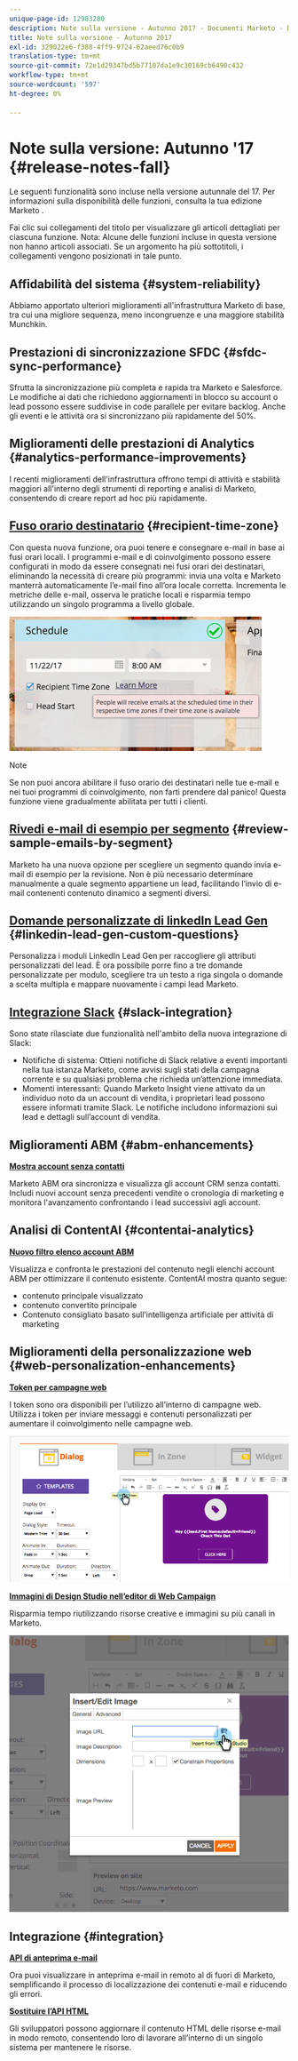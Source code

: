 ```yaml
---
unique-page-id: 12983280
description: Note sulla versione - Autunno 2017 - Documenti Marketo - Documentazione del prodotto
title: Note sulla versione - Autunno 2017
exl-id: 329022e6-f388-4ff9-9724-62aeed76c0b9
translation-type: tm+mt
source-git-commit: 72e1d29347bd5b77107da1e9c30169cb6490c432
workflow-type: tm+mt
source-wordcount: '597'
ht-degree: 0%

---
```


# Note sulla versione: Autunno &#39;17 {#release-notes-fall}

Le seguenti funzionalità sono incluse nella versione autunnale del 17. Per informazioni sulla disponibilità delle funzioni, consulta la tua edizione Marketo .

Fai clic sui collegamenti del titolo per visualizzare gli articoli dettagliati per ciascuna funzione. Nota: Alcune delle funzioni incluse in questa versione non hanno articoli associati. Se un argomento ha più sottotitoli, i collegamenti vengono posizionati in tale punto.

## Affidabilità del sistema {#system-reliability}

Abbiamo apportato ulteriori miglioramenti all&#39;infrastruttura Marketo di base, tra cui una migliore sequenza, meno incongruenze e una maggiore stabilità Munchkin.

## Prestazioni di sincronizzazione SFDC {#sfdc-sync-performance}

Sfrutta la sincronizzazione più completa e rapida tra Marketo e Salesforce. Le modifiche ai dati che richiedono aggiornamenti in blocco su account o lead possono essere suddivise in code parallele per evitare backlog. Anche gli eventi e le attività ora si sincronizzano più rapidamente del 50%.

## Miglioramenti delle prestazioni di Analytics {#analytics-performance-improvements}

I recenti miglioramenti dell&#39;infrastruttura offrono tempi di attività e stabilità maggiori all&#39;interno degli strumenti di reporting e analisi di Marketo, consentendo di creare report ad hoc più rapidamente.

## [Fuso orario destinatario](/help/marketo/product-docs/email-marketing/email-programs/email-program-actions/scheduling-with-recipient-time-zone/understanding-recipient-time-zone.md) {#recipient-time-zone}

Con questa nuova funzione, ora puoi tenere e consegnare e-mail in base ai fusi orari locali. I programmi e-mail e di coinvolgimento possono essere configurati in modo da essere consegnati nei fusi orari dei destinatari, eliminando la necessità di creare più programmi: invia una volta e Marketo manterrà automaticamente l’e-mail fino all’ora locale corretta. Incrementa le metriche delle e-mail, osserva le pratiche locali e risparmia tempo utilizzando un singolo programma a livello globale.

![](assets/image2017-11-29-8-3a45-3a47.png)

>[!NOTE]
>
>Se non puoi ancora abilitare il fuso orario dei destinatari nelle tue e-mail e nei tuoi programmi di coinvolgimento, non farti prendere dal panico! Questa funzione viene gradualmente abilitata per tutti i clienti.

## [Rivedi e-mail di esempio per segmento](/help/marketo/product-docs/email-marketing/general/creating-an-email/send-a-sample-email.md) {#review-sample-emails-by-segment}

Marketo ha una nuova opzione per scegliere un segmento quando invia e-mail di esempio per la revisione. Non è più necessario determinare manualmente a quale segmento appartiene un lead, facilitando l’invio di e-mail contenenti contenuto dinamico a segmenti diversi.

## [Domande personalizzate di linkedIn Lead Gen](/help/marketo/product-docs/demand-generation/social/social-functions/set-up-linkedin-lead-gen-forms.md) {#linkedin-lead-gen-custom-questions}

Personalizza i moduli LinkedIn Lead Gen per raccogliere gli attributi personalizzati del lead. È ora possibile porre fino a tre domande personalizzate per modulo, scegliere tra un testo a riga singola o domande a scelta multipla e mappare nuovamente i campi lead Marketo.

## [Integrazione Slack](/help/marketo/product-docs/administration/additional-integrations/add-slack-as-a-launchpoint-service.md) {#slack-integration}

Sono state rilasciate due funzionalità nell&#39;ambito della nuova integrazione di Slack:

* Notifiche di sistema: Ottieni notifiche di Slack relative a eventi importanti nella tua istanza Marketo, come avvisi sugli stati della campagna corrente e su qualsiasi problema che richieda un’attenzione immediata.
* Momenti interessanti: Quando Marketo Insight viene attivato da un individuo noto da un account di vendita, i proprietari lead possono essere informati tramite Slack. Le notifiche includono informazioni sui lead e dettagli sull’account di vendita.

## Miglioramenti ABM {#abm-enhancements}

**[Mostra account senza contatti](https://docs.marketo.com/x/fKCt)**

Marketo ABM ora sincronizza e visualizza gli account CRM senza contatti. Includi nuovi account senza precedenti vendite o cronologia di marketing e monitora l&#39;avanzamento confrontando i lead successivi agli account.

## Analisi di ContentAI {#contentai-analytics}

**[Nuovo filtro elenco account ABM](https://docs.marketo.com/x/1BPG)**

Visualizza e confronta le prestazioni del contenuto negli elenchi account ABM per ottimizzare il contenuto esistente. ContentAI mostra quanto segue:

* contenuto principale visualizzato
* contenuto convertito principale
* Contenuto consigliato basato sull’intelligenza artificiale per attività di marketing

## Miglioramenti della personalizzazione web {#web-personalization-enhancements}

**[Token per campagne web](/help/marketo/product-docs/web-personalization/working-with-web-campaigns/using-the-web-personalization-rich-text-editor.md)**

I token sono ora disponibili per l’utilizzo all’interno di campagne web. Utilizza i token per inviare messaggi e contenuti personalizzati per aumentare il coinvolgimento nelle campagne web.

![](assets/image2017-11-16-11-3a25-3a7.png)

**[Immagini di Design Studio nell’editor di Web Campaign](/help/marketo/product-docs/web-personalization/working-with-web-campaigns/using-the-web-personalization-rich-text-editor.md)**

Risparmia tempo riutilizzando risorse creative e immagini su più canali in Marketo.

![](assets/image2017-11-16-11-3a26-3a10.png)

## Integrazione {#integration}

**[API di anteprima e-mail](https://developers.marketo.com/rest-api/assets/emails/)**

Ora puoi visualizzare in anteprima e-mail in remoto al di fuori di Marketo, semplificando il processo di localizzazione dei contenuti e-mail e riducendo gli errori.

**[Sostituire l’API HTML](https://developers.marketo.com/rest-api/assets/emails/)**

Gli sviluppatori possono aggiornare il contenuto HTML delle risorse e-mail in modo remoto, consentendo loro di lavorare all’interno di un singolo sistema per mantenere le risorse.
